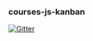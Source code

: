 ### courses-js-kanban

[![Gitter](https://badges.gitter.im/by-courses/courses-js-kanban.svg)](https://gitter.im/by-courses/courses-js-kanban?utm_source=badge&utm_medium=badge&utm_campaign=pr-badge)



